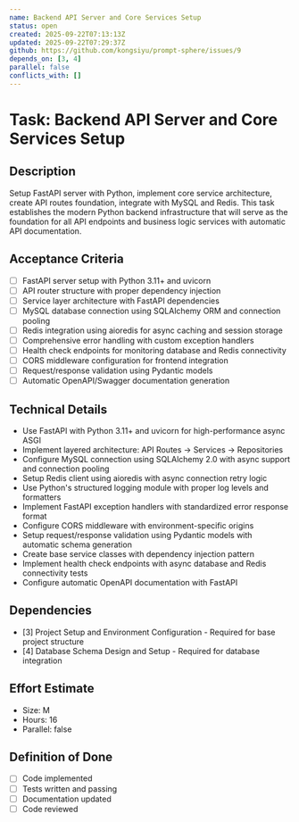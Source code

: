 ```yaml
---
name: Backend API Server and Core Services Setup
status: open
created: 2025-09-22T07:13:13Z
updated: 2025-09-22T07:29:37Z
github: https://github.com/kongsiyu/prompt-sphere/issues/9
depends_on: [3, 4]
parallel: false
conflicts_with: []
---
```


# Task: Backend API Server and Core Services Setup

## Description
Setup FastAPI server with Python, implement core service architecture, create API routes foundation, integrate with MySQL and Redis. This task establishes the modern Python backend infrastructure that will serve as the foundation for all API endpoints and business logic services with automatic API documentation.

## Acceptance Criteria
- [ ] FastAPI server setup with Python 3.11+ and uvicorn
- [ ] API router structure with proper dependency injection
- [ ] Service layer architecture with FastAPI dependencies
- [ ] MySQL database connection using SQLAlchemy ORM and connection pooling
- [ ] Redis integration using aioredis for async caching and session storage
- [ ] Comprehensive error handling with custom exception handlers
- [ ] Health check endpoints for monitoring database and Redis connectivity
- [ ] CORS middleware configuration for frontend integration
- [ ] Request/response validation using Pydantic models
- [ ] Automatic OpenAPI/Swagger documentation generation

## Technical Details
- Use FastAPI with Python 3.11+ and uvicorn for high-performance async ASGI
- Implement layered architecture: API Routes → Services → Repositories
- Configure MySQL connection using SQLAlchemy 2.0 with async support and connection pooling
- Setup Redis client using aioredis with async connection retry logic
- Use Python's structured logging module with proper log levels and formatters
- Implement FastAPI exception handlers with standardized error response format
- Configure CORS middleware with environment-specific origins
- Setup request/response validation using Pydantic models with automatic schema generation
- Create base service classes with dependency injection pattern
- Implement health check endpoints with async database and Redis connectivity tests
- Configure automatic OpenAPI documentation with FastAPI

## Dependencies
- [3] Project Setup and Environment Configuration - Required for base project structure
- [4] Database Schema Design and Setup - Required for database integration

## Effort Estimate
- Size: M
- Hours: 16
- Parallel: false

## Definition of Done
- [ ] Code implemented
- [ ] Tests written and passing
- [ ] Documentation updated
- [ ] Code reviewed
